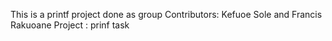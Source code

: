 This is a printf project done as group
Contributors: Kefuoe Sole and Francis Rakuoane
Project : prinf task
